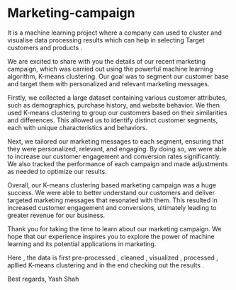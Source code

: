 # Marketing-campaign
It is a machine learning project where a company can used to cluster and visualise data processing results which can help in selecting Target customers and products .  





We are excited to share with you the details of our recent marketing campaign, which was carried out using the powerful machine learning algorithm, K-means clustering. Our goal was to segment our customer base and target them with personalized and relevant marketing messages.

Firstly, we collected a large dataset containing various customer attributes, such as demographics, purchase history, and website behavior. We then used K-means clustering to group our customers based on their similarities and differences. This allowed us to identify distinct customer segments, each with unique characteristics and behaviors.

Next, we tailored our marketing messages to each segment, ensuring that they were personalized, relevant, and engaging. By doing so, we were able to increase our customer engagement and conversion rates significantly. We also tracked the performance of each campaign and made adjustments as needed to optimize our results.

Overall, our K-means clustering based marketing campaign was a huge success. We were able to better understand our customers and deliver targeted marketing messages that resonated with them. This resulted in increased customer engagement and conversions, ultimately leading to greater revenue for our business.

Thank you for taking the time to learn about our marketing campaign. We hope that our experience inspires you to explore the power of machine learning and its potential applications in marketing.

Here , the data is first pre-processed , cleaned , visualized , processed , apllied K-means clustering and in the end checking out the results . 

Best regards,
Yash Shah
